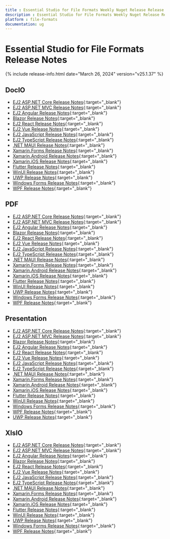 ```yaml
---
title : Essential Studio for File Formats Weekly Nuget Release Release Notes  
description : Essential Studio for File Formats Weekly Nuget Release Release Notes  
platform : file-formats
documentation: ug
---
```


# Essential Studio for File Formats  Release Notes  

{% include release-info.html date="March 26, 2024" version="v25.1.37" %} 


## DocIO

* [EJ2 ASP.NET Core Release Notes](https://ej2.syncfusion.com/aspnetcore/documentation/release-notes/25.1.37#docio){:target="_blank"}
* [EJ2 ASP.NET MVC Release Notes](https://ej2.syncfusion.com/aspnetmvc/documentation/release-notes/25.1.37#docio){:target="_blank"}
* [EJ2 Angular Release Notes](https://ej2.syncfusion.com/angular/documentation/release-notes/25.1.37#docio){:target="_blank"}
* [Blazor Release Notes](https://blazor.syncfusion.com/documentation/release-notes/25.1.37#docio){:target="_blank"}
* [EJ2 React Release Notes](https://ej2.syncfusion.com/react/documentation/release-notes/25.1.37#docio){:target="_blank"}
* [EJ2 Vue  Release Notes](https://ej2.syncfusion.com/vue/documentation/release-notes/25.1.37#docio){:target="_blank"}
* [EJ2 JavaScript Release Notes](https://ej2.syncfusion.com/javascript/documentation/release-notes/25.1.37#docio){:target="_blank"}
* [EJ2 TypeScript Release Notes](https://ej2.syncfusion.com/documentation/release-notes/25.1.37#docio){:target="_blank"}
* [.NET MAUI Release Notes](/maui/release-notes/v25.1.37#docio){:target="_blank"}
* [Xamarin.Forms Release Notes](/xamarin/release-notes/v25.1.37#docio){:target="_blank"}
* [Xamarin.Android Release Notes](/xamarin-android/release-notes/v25.1.37#docio){:target="_blank"}
* [Xamarin.iOS Release Notes](/xamarin-ios/release-notes/v25.1.37#docio){:target="_blank"}
* [Flutter Release Notes](/flutter/release-notes/v25.1.37#docio){:target="_blank"}
* [WinUI Release Notes](/winui/release-notes/v25.1.37#docio){:target="_blank"}
* [UWP Release Notes](/uwp/release-notes/v25.1.37#docio){:target="_blank"}
* [Windows Forms Release Notes](/windowsforms/release-notes/v25.1.37#docio){:target="_blank"}
* [WPF Release Notes](/wpf/release-notes/v25.1.37#docio){:target="_blank"}



## PDF

* [EJ2 ASP.NET Core Release Notes](https://ej2.syncfusion.com/aspnetcore/documentation/release-notes/25.1.37#pdf){:target="_blank"}
* [EJ2 ASP.NET MVC Release Notes](https://ej2.syncfusion.com/aspnetmvc/documentation/release-notes/25.1.37#pdf){:target="_blank"}
* [EJ2 Angular Release Notes](https://ej2.syncfusion.com/angular/documentation/release-notes/25.1.37#pdf){:target="_blank"}
* [Blazor Release Notes](https://blazor.syncfusion.com/documentation/release-notes/25.1.37#pdf){:target="_blank"}
* [EJ2 React Release Notes](https://ej2.syncfusion.com/react/documentation/release-notes/25.1.37#pdf){:target="_blank"}
* [EJ2 Vue  Release Notes](https://ej2.syncfusion.com/vue/documentation/release-notes/25.1.37#pdf){:target="_blank"}
* [EJ2 JavaScript Release Notes](https://ej2.syncfusion.com/javascript/documentation/release-notes/25.1.37#pdf){:target="_blank"}
* [EJ2 TypeScript Release Notes](https://ej2.syncfusion.com/documentation/release-notes/25.1.37#pdf){:target="_blank"}
* [.NET MAUI Release Notes](/maui/release-notes/v25.1.37#pdf){:target="_blank"}
* [Xamarin.Forms Release Notes](/xamarin/release-notes/v25.1.37#pdf){:target="_blank"}
* [Xamarin.Android Release Notes](/xamarin-android/release-notes/v25.1.37#pdf){:target="_blank"}
* [Xamarin.iOS Release Notes](/xamarin-ios/release-notes/v25.1.37#pdf){:target="_blank"}
* [Flutter Release Notes](/flutter/release-notes/v25.1.37#pdf){:target="_blank"}
* [WinUI Release Notes](/winui/release-notes/v25.1.37#pdf){:target="_blank"}
* [UWP Release Notes](/uwp/release-notes/v25.1.37#pdf){:target="_blank"}
* [Windows Forms Release Notes](/windowsforms/release-notes/v25.1.37#pdf){:target="_blank"}
* [WPF Release Notes](/wpf/release-notes/v25.1.37#pdf){:target="_blank"}


## Presentation

* [EJ2 ASP.NET Core Release Notes](https://ej2.syncfusion.com/aspnetcore/documentation/release-notes/25.1.37#presentation){:target="_blank"}
* [EJ2 ASP.NET MVC Release Notes](https://ej2.syncfusion.com/aspnetmvc/documentation/release-notes/25.1.37#presentation){:target="_blank"}
* [Blazor Release Notes](https://blazor.syncfusion.com/documentation/release-notes/25.1.37#presentation){:target="_blank"}
* [EJ2 Angular Release Notes](https://ej2.syncfusion.com/angular/documentation/release-notes/25.1.37#presentation){:target="_blank"}
* [EJ2 React Release Notes](https://ej2.syncfusion.com/react/documentation/release-notes/25.1.37#presentation){:target="_blank"}
* [EJ2 Vue  Release Notes](https://ej2.syncfusion.com/vue/documentation/release-notes/25.1.37#presentation){:target="_blank"}
* [EJ2 JavaScript Release Notes](https://ej2.syncfusion.com/javascript/documentation/release-notes/25.1.37#presentation){:target="_blank"}
* [EJ2 TypeScript Release Notes](https://ej2.syncfusion.com/documentation/release-notes/25.1.37#presentation){:target="_blank"}
* [.NET MAUI Release Notes](/maui/release-notes/v25.1.37#presentation){:target="_blank"}
* [Xamarin.Forms Release Notes](/xamarin/release-notes/v25.1.37#presentation){:target="_blank"}
* [Xamarin.Android Release Notes](/xamarin-android/release-notes/v25.1.37#presentation){:target="_blank"}
* [Xamarin.iOS Release Notes](/xamarin-ios/release-notes/v25.1.37#presentation){:target="_blank"}
* [Flutter Release Notes](/flutter/release-notes/v25.1.37#presentation){:target="_blank"}
* [WinUI Release Notes](/winui/release-notes/v25.1.37#presentation){:target="_blank"}
* [Windows Forms Release Notes](/windowsforms/release-notes/v25.1.37#presentation){:target="_blank"}
* [WPF Release Notes](/wpf/release-notes/v25.1.37#presentation){:target="_blank"}
* [UWP Release Notes](/uwp/release-notes/v25.1.37#presentation){:target="_blank"}



## XlsIO

* [EJ2 ASP.NET Core Release Notes](https://ej2.syncfusion.com/aspnetcore/documentation/release-notes/25.1.37#xlsio){:target="_blank"}
* [EJ2 ASP.NET MVC Release Notes](https://ej2.syncfusion.com/aspnetmvc/documentation/release-notes/25.1.37#xlsio){:target="_blank"}
* [EJ2 Angular Release Notes](https://ej2.syncfusion.com/angular/documentation/release-notes/25.1.37#xlsio){:target="_blank"}
* [Blazor Release Notes](https://blazor.syncfusion.com/documentation/release-notes/25.1.37#xlsio){:target="_blank"}
* [EJ2 React Release Notes](https://ej2.syncfusion.com/react/documentation/release-notes/25.1.37#xlsio){:target="_blank"}
* [EJ2 Vue  Release Notes](https://ej2.syncfusion.com/vue/documentation/release-notes/25.1.37#xlsio){:target="_blank"}
* [EJ2 JavaScript Release Notes](https://ej2.syncfusion.com/javascript/documentation/release-notes/25.1.37#xlsio){:target="_blank"}
* [EJ2 TypeScript Release Notes](https://ej2.syncfusion.com/documentation/release-notes/25.1.37#xlsio){:target="_blank"}
* [.NET MAUI Release Notes](/maui/release-notes/v25.1.37#xlsio){:target="_blank"}
* [Xamarin.Forms Release Notes](/xamarin/release-notes/v25.1.37#xlsio){:target="_blank"}
* [Xamarin.Android Release Notes](/xamarin-android/release-notes/v25.1.37#xlsio){:target="_blank"}
* [Xamarin.iOS Release Notes](/xamarin-ios/release-notes/v25.1.37#xlsio){:target="_blank"}
* [Flutter Release Notes](/flutter/release-notes/v25.1.37#xlsio){:target="_blank"}
* [WinUI Release Notes](/winui/release-notes/v25.1.37#xlsio){:target="_blank"}
* [UWP Release Notes](/uwp/release-notes/v25.1.37#xlsio){:target="_blank"}
* [Windows Forms Release Notes](/windowsforms/release-notes/v25.1.37#xlsio){:target="_blank"}
* [WPF Release Notes](/wpf/release-notes/v25.1.37#xlsio){:target="_blank"}


